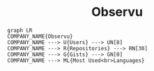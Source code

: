 <h1 align="center">Observu</h1>

```mermaid
graph LR
COMPANY_NAME{Observu}
COMPANY_NAME ---> U{Users} ---> UN[8]
COMPANY_NAME ---> R{Repositories} ---> RN[30]
COMPANY_NAME ---> G{Gists} ---> GN[0]
COMPANY_NAME ---> ML{Most Used<br>Languages}
```
